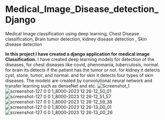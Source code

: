 # Medical_Image_Disease_detection_Django
 Medical Image classification using deep learning, Chest Disease classification, Brain tumor detection, kidney disease detection , Skin disease detection

 **In this project I have created a django application for medical image Classification.** 
 I have created deep learning models for detection of the diseases, for chest diseases like covid, phenomania, tuberculosis, normal. for brain its detects if the patient has the tumor or not. for kidney it detects cyst, stone, tumor, and normal. and for skin it detects four types of skin diseases.
The models are created by convolutional neural network and transfer learning such as denseNet and etc.
 ![Screenshot_1](https://github.com/shantanuhule/Medical_Image_Disease_detection_Django/assets/79590958/3c7520d2-b345-4bd2-a462-6efb6c54052d)
![screenshot-127 0 0 1_8000-2023 12 26-12_50_01](https://github.com/shantanuhule/Medical_Image_Disease_detection_Django/assets/79590958/42299678-bb5e-48f7-9cc6-180bf4a659d6)
![screenshot-127 0 0 1_8000-2023 12 26-12_51_57](https://github.com/shantanuhule/Medical_Image_Disease_detection_Django/assets/79590958/6e3fb23a-30d7-4852-914c-5f95ce5c6e30)
![screenshot-127 0 0 1_8000-2023 12 26-12_59_38](https://github.com/shantanuhule/Medical_Image_Disease_detection_Django/assets/79590958/7cf4600d-b05b-40bf-824b-f333315942b5)
![screenshot-127 0 0 1_8000-2023 12 26-13_00_01](https://github.com/shantanuhule/Medical_Image_Disease_detection_Django/assets/79590958/06cac948-da12-4516-9984-1df80f54c430)
![screenshot-127 0 0 1_8000-2023 12 26-13_00_26](https://github.com/shantanuhule/Medical_Image_Disease_detection_Django/assets/79590958/fb4cffc6-f81b-48e3-ab8a-56a04c3d9a98)
